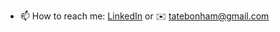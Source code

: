 - 📫 How to reach me: [LinkedIn](https://www.linkedin.com/in/tate-bonham/) or ✉️ tatebonham@gmail.com
